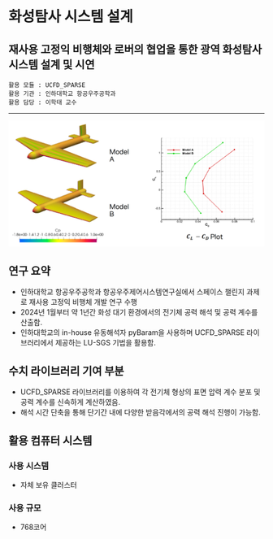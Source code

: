 
# 화성탐사 시스템 설계
## 재사용 고정익 비행체와 로버의 협업을 통한 광역 화성탐사 시스템 설계 및 시연

```
활용 모듈 : UCFD_SPARSE
활용 기관 : 인하대학교 항공우주공학과
활용 담당 : 이학태 교수
```

*****

![유동](/data/outcomes/posts/application/images/MARS.png)

## 연구 요약 

- 인하대학교 항공우주공학과 항공우주제어시스템연구실에서 스페이스 챌린지 과제로 재사용 고정익 비행체 개발 연구 수행
- 2024년 1월부터 약 1년간 화성 대기 환경에서의 전기체 공력 해석 및 공력 계수를 산출함.
- 인하대학교의 in-house 유동해석자 pyBaram을 사용하며 UCFD_SPARSE 라이브러리에서 제공하는 LU-SGS 기법을 활용함.

## 수치 라이브러리 기여 부분 

- UCFD_SPARSE 라이브러리를 이용하여 각 전기체 형상의 표면 압력 계수 분포 및 공력 계수를 신속하게 계산하였음.
- 해석 시간 단축을 통해 단기간 내에 다양한 받음각에서의 공력 해석 진행이 가능함.

## 활용 컴퓨터 시스템
### 사용 시스템
- 자체 보유 클러스터
### 사용 규모
- 768코어
